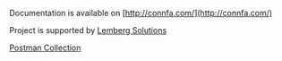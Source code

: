 Documentation is available on [http://connfa.com/](http://connfa.com/)

Project is supported by [Lemberg Solutions](http://lemberg.co.uk)

[Postman Collection](https://www.getpostman.com/collections/dc574ba75ca2051b7095)
